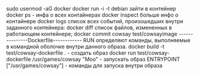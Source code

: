sudo usermod -aG docker
docker run -i -t debian зайти в контейнер
docker ps - инфа о всех контайнерах
docker inspect больше инфо о контайнере
docker logs список всех событий, произошедших внутри заданного контейнера:
docker diff список файлов, измененных в работающем контейнере;
docker commit cowsay test/cowsayimage
---------------Dockerfile------------
RUN определяют команды, выполняемые в  командной оболочке внутри данного образа.
docker build -t test/cowsay-dockerfile . -  создать образ
docker run test/cowsay-dockerfile /usr/games/cowsay "Moo" - запускать образ
ENTRYPOINT ["/usr/games/cowsay"] - команды для запуска внутри образа
